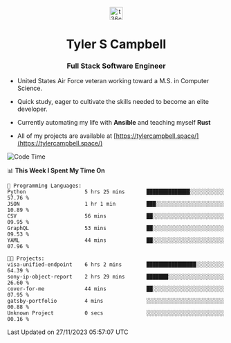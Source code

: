 <p align="center">
<a href="https://www.linkedin.com/in/t36campbell" target="blank"><img align="center" src="https://ik.imagekit.io/t36campbell/Portfolio/linkedin.png.original_m8bbGgPh6.png" alt="t36campbell" height="30" width="30" /></a>
</p>
<h1 align="center">Tyler S Campbell</h1>
<h3 align="center">Full Stack Software Engineer</h3>

* United States Air Force veteran working toward a M.S. in Computer Science.

* Quick study, eager to cultivate the skills needed to become an elite developer.

* Currently automating my life with **Ansible** and teaching myself **Rust**

* All of my projects are available at [https://tylercampbell.space/](https://tylercampbell.space/)

<!--START_SECTION:waka-->
![Code Time](http://img.shields.io/badge/Code%20Time-3%2C003%20hrs%202%20mins-blue)

📊 **This Week I Spent My Time On** 

```text
💬 Programming Languages: 
Python                   5 hrs 25 mins       ██████████████░░░░░░░░░░░   57.76 % 
JSON                     1 hr 1 min          ███░░░░░░░░░░░░░░░░░░░░░░   10.89 % 
CSV                      56 mins             ██░░░░░░░░░░░░░░░░░░░░░░░   09.95 % 
GraphQL                  53 mins             ██░░░░░░░░░░░░░░░░░░░░░░░   09.53 % 
YAML                     44 mins             ██░░░░░░░░░░░░░░░░░░░░░░░   07.96 % 

🐱‍💻 Projects: 
visa-unified-endpoint    6 hrs 2 mins        ████████████████░░░░░░░░░   64.39 % 
sony-ip-object-report    2 hrs 29 mins       ███████░░░░░░░░░░░░░░░░░░   26.60 % 
cover-for-me             44 mins             ██░░░░░░░░░░░░░░░░░░░░░░░   07.95 % 
gatsby-portfolio         4 mins              ░░░░░░░░░░░░░░░░░░░░░░░░░   00.88 % 
Unknown Project          0 secs              ░░░░░░░░░░░░░░░░░░░░░░░░░   00.16 % 
```


 Last Updated on 27/11/2023 05:57:07 UTC
<!--END_SECTION:waka-->
